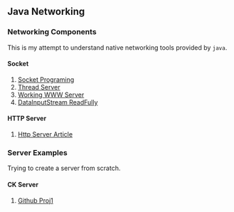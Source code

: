 ## Java Networking

### Networking Components
This is my attempt to understand native networking tools provided by `java`.

#### Socket
1. [Socket Programing](https://www.javatpoint.com/socket-programming)
2. [Thread Server](https://ssaurel.medium.com/create-a-simple-http-web-server-in-java-3fc12b29d5fd)
3. [Working WWW Server](https://cs.au.dk/~amoeller/WWW/javaweb/server.html)
4. [DataInputStream ReadFully](http://gauss.ececs.uc.edu/franco_files/Java/serverdocs.html)

#### HTTP Server
1. [Http Server Article](https://www.codeproject.com/Tips/1040097/Create-a-Simple-Web-Server-in-Java-HTTP-Server)

### Server Examples
Trying to create a server from scratch.

#### CK Server
1. [Github Proj1](https://github.com/devashish234073/Java-Socket-Http-Server)